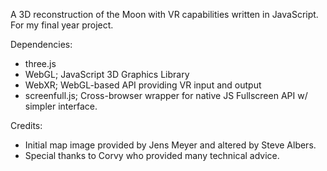 A 3D reconstruction of the Moon with VR capabilities written in JavaScript.
For my final year project. 

Dependencies:

 * three.js
 * WebGL; JavaScript 3D Graphics Library
 * WebXR; WebGL-based API providing VR input and output
 * screenfull.js; Cross-browser wrapper for native JS Fullscreen API w/ simpler interface.


Credits:

* Initial map image provided by Jens Meyer and altered by Steve Albers.
* Special thanks to Corvy who provided many technical advice.


